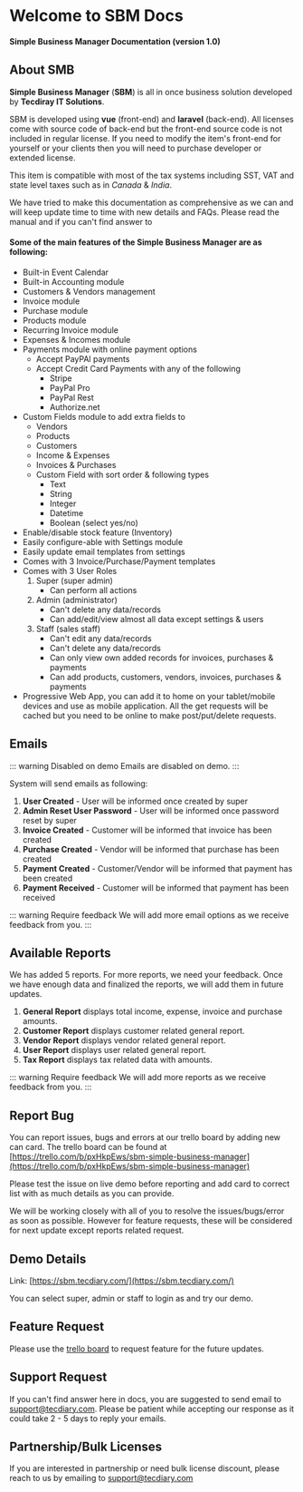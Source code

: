# Welcome to SBM Docs

#### Simple Business Manager Documentation (version 1.0)

## About SMB

**Simple Business Manager** (**SBM**) is all in once business solution developed by **Tecdiray IT Solutions**.

SBM is developed using **vue** (front-end) and **laravel** (back-end). All licenses come with source code of back-end but the front-end source code is not included in regular license. If you need to modify the item's front-end for yourself or your clients then you will need to purchase developer or extended license.

This item is compatible with most of the tax systems including SST, VAT and state level taxes such as in _Canada_ & _India_.

We have tried to make this documentation as comprehensive as we can and will keep update time to time with new details and FAQs. Please read the manual and if you can't find answer to

#### Some of the main features of the Simple Business Manager are as following:

-   Built-in Event Calendar
-   Built-in Accounting module
-   Customers & Vendors management
-   Invoice module
-   Purchase module
-   Products module
-   Recurring Invoice module
-   Expenses & Incomes module
-   Payments module with online payment options
    -   Accept PayPAl payments
    -   Accept Credit Card Payments with any of the following
        -   Stripe
        -   PayPal Pro
        -   PayPal Rest
        -   Authorize.net
-   Custom Fields module to add extra fields to
    -   Vendors
    -   Products
    -   Customers
    -   Income & Expenses
    -   Invoices & Purchases
    -   Custom Field with sort order & following types
        -   Text
        -   String
        -   Integer
        -   Datetime
        -   Boolean (select yes/no)
-   Enable/disable stock feature (Inventory)
-   Easily configure-able with Settings module
-   Easily update email templates from settings
-   Comes with 3 Invoice/Purchase/Payment templates
-   Comes with 3 User Roles
    1.  Super (super admin)
        -   Can perform all actions
    2.  Admin (administrator)
        -   Can't delete any data/records
        -   Can add/edit/view almost all data except settings & users
    3.  Staff (sales staff)
        -   Can't edit any data/records
        -   Can't delete any data/records
        -   Can only view own added records for invoices, purchases & payments
        -   Can add products, customers, vendors, invoices, purchases & payments
-   Progressive Web App, you can add it to home on your tablet/mobile devices and use as mobile application. All the get requests will be cached but you need to be online to make post/put/delete requests.

## Emails

::: warning Disabled on demo
Emails are disabled on demo.
:::

System will send emails as following:

1. **User Created** - User will be informed once created by super
2. **Admin Reset User Password** - User will be informed once password reset by super
3. **Invoice Created** - Customer will be informed that invoice has been created
4. **Purchase Created** - Vendor will be informed that purchase has been created
5. **Payment Created** - Customer/Vendor will be informed that payment has been created
6. **Payment Received** - Customer will be informed that payment has been received

::: warning Require feedback
We will add more email options as we receive feedback from you.
:::

## Available Reports

We has added 5 reports. For more reports, we need your feedback. Once we have enough data and finalized the reports, we will add them in future updates.

1.  **General Report** displays total income, expense, invoice and purchase amounts.
2.  **Customer Report** displays customer related general report.
3.  **Vendor Report** displays vendor related general report.
4.  **User Report** displays user related general report.
5.  **Tax Report** displays tax related data with amounts.

::: warning Require feedback
We will add more reports as we receive feedback from you.
:::

## Report Bug

You can report issues, bugs and errors at our trello board by adding new can card. The trello board can be found at [https://trello.com/b/pxHkpEws/sbm-simple-business-manager](https://trello.com/b/pxHkpEws/sbm-simple-business-manager)

Please test the issue on live demo before reporting and add card to correct list with as much details as you can provide.

We will be working closely with all of you to resolve the issues/bugs/error as soon as possible. However for feature requests, these will be considered for next update except reports related request.

## Demo Details

Link: [https://sbm.tecdiary.com/](https://sbm.tecdiary.com/)

You can select super, admin or staff to login as and try our demo.

## Feature Request

Please use the [trello board](https://trello.com/b/pxHkpEws/sbm-simple-business-manager) to request feature for the future updates.

## Support Request

If you can't find answer here in docs, you are suggested to send email to support@tecdiary.com. Please be patient while accepting our response as it could take 2 - 5 days to reply your emails.

## Partnership/Bulk Licenses

If you are interested in partnership or need bulk license discount, please reach to us by emailing to support@tecdiary.com
